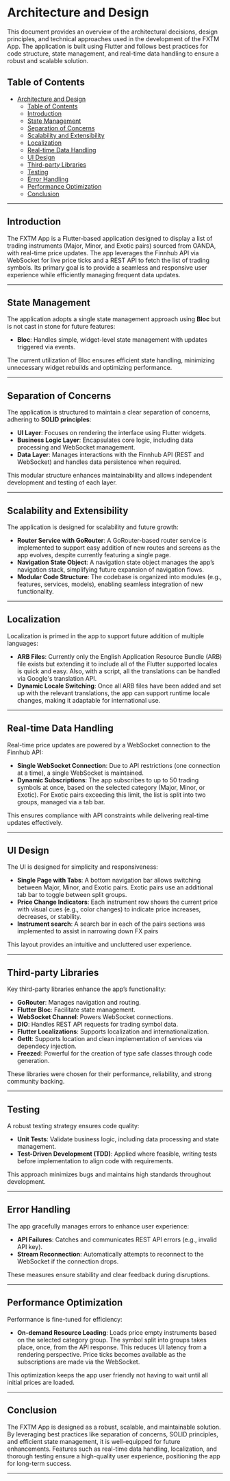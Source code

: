 # Architecture and Design

This document provides an overview of the architectural decisions, design principles, and technical approaches used in the development of the FXTM App. The application is built using Flutter and follows best practices for code structure, state management, and real-time data handling to ensure a robust and scalable solution.

## Table of Contents
- [Architecture and Design](#architecture-and-design)
  - [Table of Contents](#table-of-contents)
  - [Introduction](#introduction)
  - [State Management](#state-management)
  - [Separation of Concerns](#separation-of-concerns)
  - [Scalability and Extensibility](#scalability-and-extensibility)
  - [Localization](#localization)
  - [Real-time Data Handling](#real-time-data-handling)
  - [UI Design](#ui-design)
  - [Third-party Libraries](#third-party-libraries)
  - [Testing](#testing)
  - [Error Handling](#error-handling)
  - [Performance Optimization](#performance-optimization)
  - [Conclusion](#conclusion)

---

## Introduction
The FXTM App is a Flutter-based application designed to display a list of trading instruments (Major, Minor, and Exotic pairs) sourced from OANDA, with real-time price updates. The app leverages the Finnhub API via WebSocket for live price ticks and a REST API to fetch the list of trading symbols. Its primary goal is to provide a seamless and responsive user experience while efficiently managing frequent data updates.

---

## State Management
The application adopts a single state management approach using **Bloc** but is not cast in stone for future features:
- **Bloc**: Handles simple, widget-level state management with updates triggered via events.

The current utilization of Bloc ensures efficient state handling, minimizing unnecessary widget rebuilds and optimizing performance.

---

## Separation of Concerns
The application is structured to maintain a clear separation of concerns, adhering to **SOLID principles**:
- **UI Layer**: Focuses on rendering the interface using Flutter widgets.
- **Business Logic Layer**: Encapsulates core logic, including data processing and WebSocket management.
- **Data Layer**: Manages interactions with the Finnhub API (REST and WebSocket) and handles data persistence when required.

This modular structure enhances maintainability and allows independent development and testing of each layer.

---

## Scalability and Extensibility
The application is designed for scalability and future growth:
- **Router Service with GoRouter**: A GoRouter-based router service is implemented to support easy addition of new routes and screens as the app evolves, despite currently featuring a single page.
- **Navigation State Object**: A navigation state object manages the app’s navigation stack, simplifying future expansion of navigation flows.
- **Modular Code Structure**: The codebase is organized into modules (e.g., features, services, models), enabling seamless integration of new functionality.

---

## Localization
Localization is primed in the app to support future addition of multiple languages:
- **ARB Files**: Currently only the English Application Resource Bundle (ARB) file exists but extending it to include all of the Flutter supported locales is quick and easy. Also, with a script, all the translations can be handled via Google's translation API.
- **Dynamic Locale Switching**: Once all ARB files have been added and set up with the relevant translations, the app can support runtime locale changes, making it adaptable for international use.

---

## Real-time Data Handling
Real-time price updates are powered by a WebSocket connection to the Finnhub API:
- **Single WebSocket Connection**: Due to API restrictions (one connection at a time), a single WebSocket is maintained.
- **Dynamic Subscriptions**: The app subscribes to up to 50 trading symbols at once, based on the selected category (Major, Minor, or Exotic). For Exotic pairs exceeding this limit, the list is split into two groups, managed via a tab bar.

This ensures compliance with API constraints while delivering real-time updates effectively.

---

## UI Design
The UI is designed for simplicity and responsiveness:
- **Single Page with Tabs**: A bottom navigation bar allows switching between Major, Minor, and Exotic pairs. Exotic pairs use an additional tab bar to toggle between split groups.
- **Price Change Indicators**: Each instrument row shows the current price with visual cues (e.g., color changes) to indicate price increases, decreases, or stability.
- **Instrument search**: A search bar in each of the pairs sections was implemented to assist in narrowing down FX pairs

This layout provides an intuitive and uncluttered user experience.

---

## Third-party Libraries
Key third-party libraries enhance the app’s functionality:
- **GoRouter**: Manages navigation and routing.
- **Flutter Bloc**: Facilitate state management.
- **WebSocket Channel**: Powers WebSocket connections.
- **DIO**: Handles REST API requests for trading symbol data.
- **Flutter Localizations**: Supports localization and internationalization.
- **GetIt**: Supports location and clean implementation of services via dependecy injection.
- **Freezed**: Powerful for the creation of type safe classes through code generation.

These libraries were chosen for their performance, reliability, and strong community backing.

---

## Testing
A robust testing strategy ensures code quality:
- **Unit Tests**: Validate business logic, including data processing and state management.
- **Test-Driven Development (TDD)**: Applied where feasible, writing tests before implementation to align code with requirements.

This approach minimizes bugs and maintains high standards throughout development.

---

## Error Handling
The app gracefully manages errors to enhance user experience:
- **API Failures**: Catches and communicates REST API errors (e.g., invalid API key).
- **Stream Reconnection**: Automatically attempts to reconnect to the WebSocket if the connection drops.

These measures ensure stability and clear feedback during disruptions.

---

## Performance Optimization
Performance is fine-tuned for efficiency:
- **On-demand Resource Loading**: Loads price empty instruments based on the selected category group. The symbol split into groups takes place, once, from the API response. This reduces UI latency from a rendering perspective. Price ticks becomes available as the subscriptions are made via the WebSocket.

This optimization keeps the app user friendly not having to wait until all initial prices are loaded.

---

## Conclusion
The FXTM App is designed as a robust, scalable, and maintainable solution. By leveraging best practices like separation of concerns, SOLID principles, and efficient state management, it is well-equipped for future enhancements. Features such as real-time data handling, localization, and thorough testing ensure a high-quality user experience, positioning the app for long-term success.

--- 